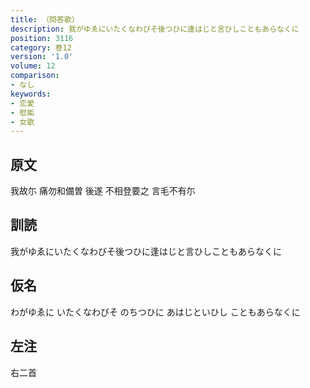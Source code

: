 ```yaml
---
title: （問答歌）
description: 我がゆゑにいたくなわびそ後つひに逢はじと言ひしこともあらなくに
position: 3116
category: 巻12
version: '1.0'
volume: 12
comparison:
- なし
keywords:
- 恋愛
- 慰姤
- 女歌
---
```


## 原文

我故尓 痛勿和備曽 後遂 不相登要之 言毛不有尓

## 訓読

我がゆゑにいたくなわびそ後つひに逢はじと言ひしこともあらなくに

## 仮名

わがゆゑに いたくなわびそ のちつひに あはじといひし こともあらなくに

## 左注

右二首
